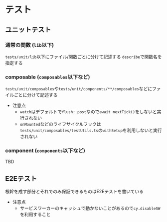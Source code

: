 # テスト
## ユニットテスト
### 通常の関数 (`lib`以下)
`tests/unit/lib`以下にファイル/関数ごとに分けて記述する
`describe`で関数名を指定する

### composable (`composables`以下など)
`tests/unit/composables`や`tests/unit/components/**/composables`などにファイルごとに分けて記述する

- 注意点
  - `watch`はデフォルトで`flush: post`なので`await nextTick()`をしないと実行されない
  - `onMounted`などのライフサイクルフックは`tests/unit/composables/testUtils.ts`の`withSetup`を利用しないと実行されない

### component (`components`以下など)
TBD

## E2Eテスト
根幹を成す部分とそれでのみ保証できるものはE2Eテストを書いている

- 注意点
  - サービスワーカーのキャッシュで動かないことがあるので`cy.disableSW`を利用すること
